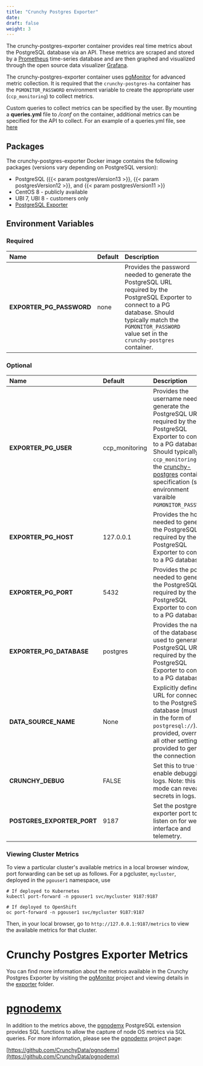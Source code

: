 ```yaml
---
title: "Crunchy Postgres Exporter"
date:
draft: false
weight: 3
---
```


The crunchy-postgres-exporter container provides real time metrics about the PostgreSQL database
via an API. These metrics are scraped and stored by a [Prometheus](https://prometheus.io)
time-series database and are then graphed and visualized through the open source data
visualizer [Grafana](https://grafana.com/).

The crunchy-postgres-exporter container uses [pgMonitor](https://github.com/CrunchyData/pgmonitor) for advanced metric collection.
It is required that the `crunchy-postgres-ha` container has the `PGMONITOR_PASSWORD` environment
variable to create the appropriate user (`ccp_monitoring`) to collect metrics.

Custom queries to collect metrics can be specified by the user. By
mounting a **queries.yml** file to */conf* on the container, additional metrics
can be specified for the API to collect. For an example of a queries.yml file, see
[here](https://github.com/CrunchyData/pgmonitor/blob/master/exporter/postgres/queries_common.yml)

## Packages

The crunchy-postgres-exporter Docker image contains the following packages (versions vary depending on PostgreSQL version):

* PostgreSQL ({{< param postgresVersion13 >}}, {{< param postgresVersion12 >}}, and {{< param postgresVersion11 >}}
* CentOS 8 - publicly available
* UBI 7, UBI 8  - customers only
* [PostgreSQL Exporter](https://github.com/wrouesnel/postgres_exporter)

## Environment Variables

### Required
**Name**|**Default**|**Description**
:-----|:-----|:-----
**EXPORTER_PG_PASSWORD**|none|Provides the password needed to generate the PostgreSQL URL required by the PostgreSQL Exporter to connect to a PG database.  Should typically match the `PGMONITOR_PASSWORD` value set in the `crunchy-postgres` container.|

### Optional
**Name**|**Default**|**Description**
:-----|:-----|:-----
**EXPORTER_PG_USER**|ccp_monitoring|Provides the username needed to generate the PostgreSQL URL required by the PostgreSQL Exporter to connect to a PG database.  Should typically be `ccp_monitoring` per the [crunchy-postgres](/container-specifications/crunchy-postgres) container specification (see environment varaible `PGMONITOR_PASSWORD`).
**EXPORTER_PG_HOST**|127.0.0.1|Provides the host needed to generate the PostgreSQL URL required by the PostgreSQL Exporter to connect to a PG database|
**EXPORTER_PG_PORT**|5432|Provides the port needed to generate the PostgreSQL URL required by the PostgreSQL Exporter to connect to a PG database|
**EXPORTER_PG_DATABASE**|postgres|Provides the name of the database used to generate the PostgreSQL URL required by the PostgreSQL Exporter to connect to a PG database|
**DATA_SOURCE_NAME**|None|Explicitly defines the URL for connecting to the PostgreSQL database (must be in the form of `postgresql://`).  If provided, overrides all other settings provided to generate the connection URL.
**CRUNCHY_DEBUG**|FALSE|Set this to true to enable debugging in logs. Note: this mode can reveal secrets in logs.
**POSTGRES_EXPORTER_PORT**|9187|Set the postgres-exporter port to listen on for web interface and telemetry.

### Viewing Cluster Metrics

To view a particular cluster's available metrics in a local browser window, port forwarding can be set up as follows.
For a pgcluster, `mycluster`, deployed in the `pgouser1` namespace, use

```
# If deployed to Kubernetes
kubectl port-forward -n pgouser1 svc/mycluster 9187:9187

# If deployed to OpenShift
oc port-forward -n pgouser1 svc/mycluster 9187:9187
```

Then, in your local browser, go to `http://127.0.0.1:9187/metrics` to view the available metrics for that cluster.

# Crunchy Postgres Exporter Metrics

You can find more information about the metrics available in the Crunchy Postgres Exporter by visiting the [pgMonitor](https://github.com/CrunchyData/pgmonitor) project and viewing details in the [exporter](https://github.com/CrunchyData/pgmonitor/tree/master/exporter/postgres) folder.

# [pgnodemx](https://github.com/CrunchyData/pgnodemx)

In addition to the metrics above, the [pgnodemx](https://github.com/CrunchyData/pgnodemx) PostgreSQL extension provides SQL functions to allow the capture of node OS metrics via SQL queries. For more information, please see the [pgnodemx](https://github.com/CrunchyData/pgnodemx) project page:

[https://github.com/CrunchyData/pgnodemx](https://github.com/CrunchyData/pgnodemx)
